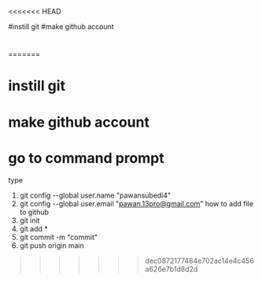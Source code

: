 <<<<<<< HEAD

#instill git 
#make github account
#
=======
# instill git 
# make github account
# go to command prompt  
type
1. git config --global user.name "pawansubedi4"
2. git config --global user.email "pawan.13pro@gmail.com"
how to add file to github
1. git init
2. git add *
3. git commit -m "commit"
4. git push origin main

>>>>>>> dec0872177484e702ac14e4c456a626e7b1d8d2d
